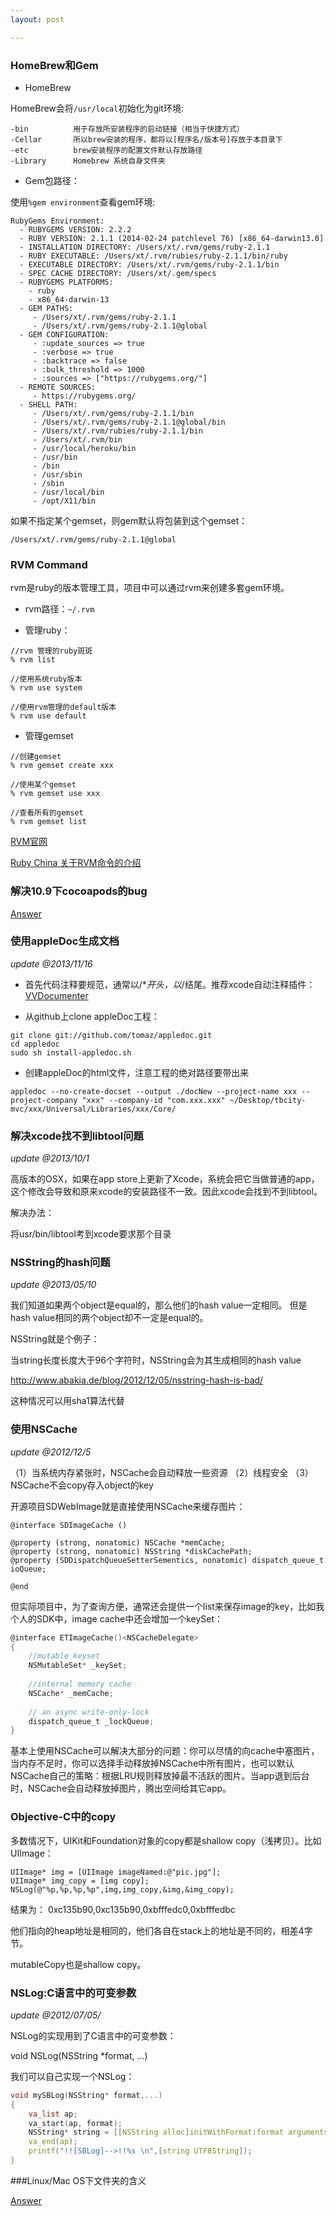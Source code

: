 ```yaml
---
layout: post

---
```


<h3>HomeBrew和Gem</h3>

- HomeBrew

HomeBrew会将`/usr/local`初始化为git环境:

```
-bin          用于存放所安装程序的启动链接（相当于快捷方式）
-Cellar       所以brew安装的程序，都将以[程序名/版本号]存放于本目录下
-etc          brew安装程序的配置文件默认存放路径
-Library      Homebrew 系统自身文件夹
```

- Gem包路径：

使用`%gem environment`查看gem环境:

```
RubyGems Environment:
  - RUBYGEMS VERSION: 2.2.2
  - RUBY VERSION: 2.1.1 (2014-02-24 patchlevel 76) [x86_64-darwin13.0]
  - INSTALLATION DIRECTORY: /Users/xt/.rvm/gems/ruby-2.1.1
  - RUBY EXECUTABLE: /Users/xt/.rvm/rubies/ruby-2.1.1/bin/ruby
  - EXECUTABLE DIRECTORY: /Users/xt/.rvm/gems/ruby-2.1.1/bin
  - SPEC CACHE DIRECTORY: /Users/xt/.gem/specs
  - RUBYGEMS PLATFORMS:
    - ruby
    - x86_64-darwin-13
  - GEM PATHS:
     - /Users/xt/.rvm/gems/ruby-2.1.1
     - /Users/xt/.rvm/gems/ruby-2.1.1@global
  - GEM CONFIGURATION:
     - :update_sources => true
     - :verbose => true
     - :backtrace => false
     - :bulk_threshold => 1000
     - :sources => ["https://rubygems.org/"]
  - REMOTE SOURCES:
     - https://rubygems.org/
  - SHELL PATH:
     - /Users/xt/.rvm/gems/ruby-2.1.1/bin
     - /Users/xt/.rvm/gems/ruby-2.1.1@global/bin
     - /Users/xt/.rvm/rubies/ruby-2.1.1/bin
     - /Users/xt/.rvm/bin
     - /usr/local/heroku/bin
     - /usr/bin
     - /bin
     - /usr/sbin
     - /sbin
     - /usr/local/bin
     - /opt/X11/bin
```
如果不指定某个gemset，则gem默认将包装到这个gemset：

```
/Users/xt/.rvm/gems/ruby-2.1.1@global
```


<h3>RVM Command</h3>

rvm是ruby的版本管理工具，项目中可以通过rvm来创建多套gem环境。

- rvm路径：`~/.rvm`

- 管理ruby：

```
//rvm 管理的ruby斑斑
% rvm list

//使用系统ruby版本
% rvm use system

//使用rvm管理的default版本
% rvm use default
```

- 管理gemset

```
//创建gemset
% rvm gemset create xxx

//使用某个gemset
% rvm gemset use xxx

//查看所有的gemset
% rvm gemset list

```

[RVM官网](https://rvm.io/rvm/basics)

[Ruby China 关于RVM命令的介绍](https://ruby-china.org/wiki/rvm-guide)

<h3>解决10.9下cocoapods的bug</h3>

<a href="http://blog.cocoapods.org/Repairing-Our-Broken-Specs-Repository/">Answer</a>

<h3>使用appleDoc生成文档</h3>

<em>update @2013/11/16</em> 

- 首先代码注释要规范，通常以/**开头，以*/结尾。推荐xcode自动注释插件：<a href="https://github.com/onevcat/VVDocumenter-Xcode ">VVDocumenter</a>

- 从github上clone appleDoc工程：

```
git clone git://github.com/tomaz/appledoc.git
cd appledoc
sudo sh install-appledoc.sh
```

- 创建appleDoc的html文件，注意工程的绝对路径要带出来

```
appledoc --no-create-docset --output ./docNew --project-name xxx --project-company "xxx" --company-id "com.xxx.xxx" ~/Desktop/tbcity-mvc/xxx/Universal/Libraries/xxx/Core/
```


<h3>解决xcode找不到libtool问题</h3>

<em>update @2013/10/1 </em>

高版本的OSX，如果在app store上更新了Xcode，系统会把它当做普通的app，这个修改会导致和原来xcode的安装路径不一致。因此xcode会找到不到libtool。

解决办法：

将usr/bin/libtool考到xcode要求那个目录



<h3>NSString的hash问题</h3>

<em>update @2013/05/10 </em> 

我们知道如果两个object是equal的，那么他们的hash value一定相同。
但是hash value相同的两个object却不一定是equal的。

NSString就是个例子：

当string长度长度大于96个字符时，NSString会为其生成相同的hash value

http://www.abakia.de/blog/2012/12/05/nsstring-hash-is-bad/

这种情况可以用sha1算法代替


<h3>使用NSCache</h3>

<em>update @2012/12/5 </em> 

（1）当系统内存紧张时，NSCache会自动释放一些资源
（2）线程安全
（3）NSCache不会copy存入object的key

开源项目SDWebImage就是直接使用NSCache来缓存图片：

```objc
@interface SDImageCache ()

@property (strong, nonatomic) NSCache *memCache;
@property (strong, nonatomic) NSString *diskCachePath;
@property (SDDispatchQueueSetterSementics, nonatomic) dispatch_queue_t ioQueue;

@end
```

但实际项目中，为了查询方便，通常还会提供一个list来保存image的key，比如我个人的SDK中，image cache中还会增加一个keySet：

```c 
@interface ETImageCache()<NSCacheDelegate>
{
    //mutable keyset
    NSMutableSet* _keySet;
    
    //internal memory cache
    NSCache* _memCache;
    
    // an async write-only-lock
    dispatch_queue_t _lockQueue;
}
```

基本上使用NSCache可以解决大部分的问题：你可以尽情的向cache中塞图片，当内存不足时，你可以选择手动释放掉NSCache中所有图片，也可以默认NSCache自己的策略：根据LRU规则释放掉最不活跃的图片。当app退到后台时，NSCache会自动释放掉图片，腾出空间给其它app。



<h3>Objective-C中的copy</h3>


多数情况下，UIKit和Foundation对象的copy都是shallow copy（浅拷贝）。比如UIImage：

```objc
UIImage* img = [UIImage imageNamed:@"pic.jpg"];
UIImage* img_copy = [img copy];
NSLog(@"%p,%p,%p,%p",img,img_copy,&img,&img_copy);
```

结果为：
0xc135b90,0xc135b90,0xbfffedc0,0xbfffedbc

他们指向的heap地址是相同的，他们各自在stack上的地址是不同的，相差4字节。

mutableCopy也是shallow copy。



<h3>NSLog:C语言中的可变参数</h3>

<em>update @2012/07/05/</em>

NSLog的实现用到了C语言中的可变参数：

void NSLog(NSString *format, ...) 

我们可以自己实现一个NSLog：

 
```c
void mySBLog(NSString* format,...)
{
    va_list ap;
    va_start(ap, format);
    NSString* string = [[NSString alloc]initWithFormat:format arguments:ap];
    va_end(ap);
    printf("!![SBLog]-->!!%s \n",[string UTF8String]);
}
```

###Linux/Mac OS下文件夹的含义

[Answer](http://en.wikipedia.org/wiki/Filesystem_Hierarchy_Standard)

